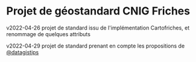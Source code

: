 # Projet de géostandard CNIG Friches

v2022-04-26 projet de standard issu de l'implémentation Cartofriches, et renommage de quelques attributs

v2022-04-29 projet de standard prenant en compte les propositions de [@datagistips](https://github.com/datagistips)




